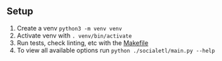 ## Setup

1. Create a venv `python3 -m venv venv`
2. Activate venv with `. venv/bin/activate`
3. Run tests, check linting, etc with the [Makefile](./Makefile)
4. To view all available options run `python ./socialetl/main.py --help`